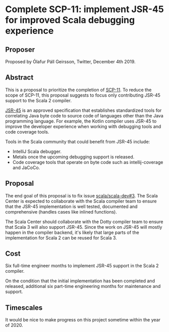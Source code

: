 # Complete SCP-11: implement JSR-45 for improved Scala debugging experience

## Proposer

Proposed by Ólafur Páll Geirsson, Twitter, December 4th 2019.

## Abstract

This is a proposal to prioritize the completion of
[SCP-11](https://github.com/scalacenter/advisoryboard/blob/master/proposals/011-debugging-symbols.md).
To reduce the scope of SCP-11, this proposal suggests to focus only contributing
JSR-45 support to the Scala 2 compiler.

[JSR-45](https://jcp.org/en/jsr/detail?id=45) is an approved specification that
establishes standardized tools for correlating Java byte code to source code of
languages other than the Java programming language. For example, the Kotlin
compiler uses JSR-45 to improve the developer experience when working with
debugging tools and code coverage tools.

Tools in the Scala community that could benefit from JSR-45 include:

- IntelliJ Scala debugger.
- Metals once the upcoming debugging support is released.
- Code coverage tools that operate on byte code such as intellij-coverage and
  JaCoCo.

## Proposal

The end goal of this proposal is to fix issue
[scala/scala-dev#3](https://github.com/scala/scala-dev/issues/3). The Scala
Center is expected to collaborate with the Scala compiler team to ensure that
the JSR-45 implementation is well tested, documented and comprehensive (handles
cases like inlined functions).

The Scala Center should collaborate with the Dotty compiler team to ensure that
Scala 3 will also support JSR-45. Since the work on JSR-45 will mostly happen in
the compiler backend, it's likely that large parts of the implementation for
Scala 2 can be reused for Scala 3.

## Cost

Six full-time engineer months to implement JSR-45 support in the Scala 2
compiler.

On the condition that the initial implementation has been completed and
released, additional six part-time engineering months for maintenance and
support.

## Timescales

It would be nice to make progress on this project sometime within the year
of 2020.
